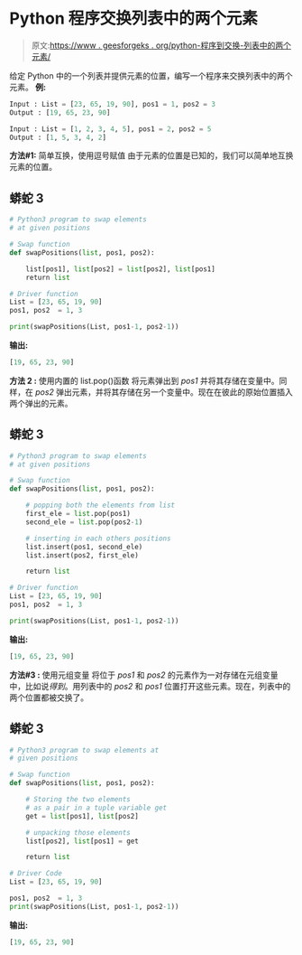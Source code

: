 # Python 程序交换列表中的两个元素

> 原文:[https://www . geesforgeks . org/python-程序到交换-列表中的两个元素/](https://www.geeksforgeeks.org/python-program-to-swap-two-elements-in-a-list/)

给定 Python 中的一个列表并提供元素的位置，编写一个程序来交换列表中的两个元素。
**例:**

```py
Input : List = [23, 65, 19, 90], pos1 = 1, pos2 = 3
Output : [19, 65, 23, 90]

Input : List = [1, 2, 3, 4, 5], pos1 = 2, pos2 = 5
Output : [1, 5, 3, 4, 2]
```

**方法#1:** 简单互换，使用逗号赋值
由于元素的位置是已知的，我们可以简单地互换元素的位置。

## 蟒蛇 3

```py
# Python3 program to swap elements
# at given positions

# Swap function
def swapPositions(list, pos1, pos2):

    list[pos1], list[pos2] = list[pos2], list[pos1]
    return list

# Driver function
List = [23, 65, 19, 90]
pos1, pos2  = 1, 3

print(swapPositions(List, pos1-1, pos2-1))
```

**输出:**

```py
[19, 65, 23, 90]
```

**方法 2 :** 使用内置的 list.pop()函数
将元素弹出到 *pos1* 并将其存储在变量中。同样，在 *pos2* 弹出元素，并将其存储在另一个变量中。现在在彼此的原始位置插入两个弹出的元素。

## 蟒蛇 3

```py
# Python3 program to swap elements
# at given positions

# Swap function
def swapPositions(list, pos1, pos2):

    # popping both the elements from list
    first_ele = list.pop(pos1)  
    second_ele = list.pop(pos2-1)

    # inserting in each others positions
    list.insert(pos1, second_ele) 
    list.insert(pos2, first_ele) 

    return list

# Driver function
List = [23, 65, 19, 90]
pos1, pos2  = 1, 3

print(swapPositions(List, pos1-1, pos2-1))
```

**输出:**

```py
[19, 65, 23, 90]
```

**方法#3 :** 使用元组变量
将位于 *pos1* 和 *pos2* 的元素作为一对存储在元组变量中，比如说*得到*。用列表中的 *pos2* 和 *pos1* 位置打开这些元素。现在，列表中的两个位置都被交换了。

## 蟒蛇 3

```py
# Python3 program to swap elements at
# given positions

# Swap function
def swapPositions(list, pos1, pos2):

    # Storing the two elements
    # as a pair in a tuple variable get
    get = list[pos1], list[pos2]

    # unpacking those elements
    list[pos2], list[pos1] = get

    return list

# Driver Code
List = [23, 65, 19, 90]

pos1, pos2  = 1, 3
print(swapPositions(List, pos1-1, pos2-1))
```

**输出:**

```py
[19, 65, 23, 90]
```